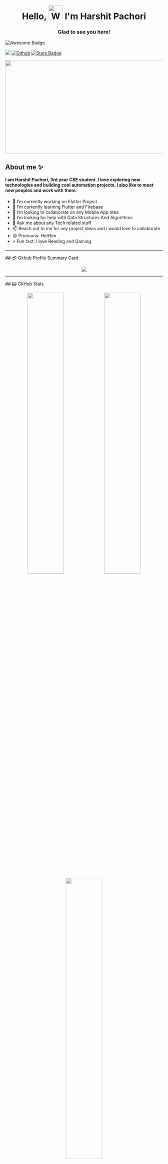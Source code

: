  <h1 align="center"> Hello, <img src="https://media.giphy.com/media/hvRJCLFzcasrR4ia7z/giphy.gif"
         alt="Waving hand animated gif"
         height="45"
         width="45" /> I'm Harshit Pachori</h1>
          <h3 align ="center">Glad to see you here!</h3>  
<img src="https://cdn.rawgit.com/sindresorhus/awesome/d7305f38d29fed78fa85652e3a63e154dd8e8829/media/badge.svg" alt="Awesome Badge"/>

![](https://visitor-badge.laobi.icu/badge?page_id=HarshitPachori.HarshitPachori)
[![Github](https://img.shields.io/github/followers/HarshitPachori?label=Follow&style=social)](https://github.com/HarshitPachori)
<a href="https://github.com/HarshitPachori/stargazers"><img src="https://img.shields.io/github/stars/HarshitPachori" alt="Stars Badge"/></a>

<div align="center">
  <img src="https://media.giphy.com/media/dWesBcTLavkZuG35MI/giphy.gif" width="600" height="300"/>
</div>

## About me :sparkles:
####  I am Harshit Pachori, 3rd year CSE student. I love exploring new technologies and building cool automation projects. I also like to meet new peoples and work with them.   ####



- 🔭 I’m currently working on Flutter Project
- 🌱 I’m currently learning Flutter and Firebase
- 👯 I’m looking to collaborate on any Mobile App Idea
- 🤔 I’m looking for help with Data Structures And Algorithms
- 💬 Ask me about any Tech related stuff
- 📫 Reach out to me for any project ideas and i would love to collaborate
- 😄 Pronouns: He/Him
- ⚡ Fun fact: I love Reading and Gaming
<hr>
## 💳 Github Profile Summary Card
<p align="center">
  <img src="https://github-profile-summary-cards.vercel.app/api/cards/profile-details?username=harshitpachori&theme=vue"/>
</p>
<hr>
## 📟 GitHub Stats
<p align="center">
	<img width="48%" src="https://github-readme-stats.vercel.app/api?username=harshitpachori&show_icons=true&theme=vision-friendly-dark" /> 
	<img width="48%" src="https://github-readme-streak-stats.herokuapp.com/?user=harshitpachori&show_icons=true&theme=vision-friendly-dark" /> 
 <img width="48%" src="https://github-readme-stats.vercel.app/api/top-langs/?username=HarshitPachori&layout=compact&show_icons=true&theme=vision-friendly-dark" />
</p>
<hr>
## 🧰 Languages and Tools:

![Flutter](https://img.shields.io/badge/Flutter-%2302569B.svg?style=for-the-badge&logo=Flutter&logoColor=white) ![Dart](https://img.shields.io/badge/dart-%230175C2.svg?style=for-the-badge&logo=dart&logoColor=white) ![Java](https://img.shields.io/badge/java-%23ED8B00.svg?style=for-the-badge&logo=java&logoColor=white) ![Kotlin](https://img.shields.io/badge/kotlin-%230095D5.svg?style=for-the-badge&logo=kotlin&logoColor=white) ![Firebase](https://img.shields.io/badge/firebase-%23039BE5.svg?style=for-the-badge&logo=firebase) ![Netlify](https://img.shields.io/badge/Netlify-00C7B7.svg?style=for-the-badge&logo=Netlify&logoColor=white) ![Visual Studio Code](https://img.shields.io/badge/Visual%20Studio%20Code-007ACC.svg?style=for-the-badge&logo=Visual-Studio-Code&logoColor=white) ![Visual Studio](https://img.shields.io/badge/Visual%20Studio-5C2D91.svg?style=for-the-badge&logo=Visual-Studio&logoColor=white) ![C++](https://img.shields.io/badge/C++-00599C.svg?style=for-the-badge&logo=C++&logoColor=white) ![Python](https://img.shields.io/badge/Python-3776AB.svg?style=for-the-badge&logo=Python&logoColor=white) ![Android Studio](https://img.shields.io/badge/Android%20Studio-3DDC84.svg?style=for-the-badge&logo=Android-Studio&logoColor=white) ![Android](https://img.shields.io/badge/Android-3DDC84.svg?style=for-the-badge&logo=Android&logoColor=white) ![Hive](https://img.shields.io/badge/Hive-E31337.svg?style=for-the-badge&logo=Hive&logoColor=white) ![Git](https://img.shields.io/badge/Git-F05032.svg?style=for-the-badge&logo=Git&logoColor=white) ![Github](https://img.shields.io/badge/GitHub-181717.svg?style=for-the-badge&logo=GitHub&logoColor=white) ![Github Pages](https://img.shields.io/badge/GitHub%20Pages-222222.svg?style=for-the-badge&logo=GitHub-Pages&logoColor=white) ![Digital Ocean](https://img.shields.io/badge/DigitalOcean-0080FF.svg?style=for-the-badge&logo=DigitalOcean&logoColor=white) ![Google analytics](https://img.shields.io/badge/Google%20Ads-4285F4.svg?style=for-the-badge&logo=Google-Ads&logoColor=white) ![Google admob](https://img.shields.io/badge/Google%20AdMob-EA4335.svg?style=for-the-badge&logo=Google-AdMob&logoColor=white)

![Hackerrank](https://img.shields.io/badge/HackerRank-00EA64.svg?style=for-the-badge&logo=HackerRank&logoColor=white)
![Hackerearth](https://img.shields.io/badge/HackerEarth-2C3454.svg?style=for-the-badge&logo=HackerEarth&logoColor=white)
![Leetcode](https://img.shields.io/badge/LeetCode-FFA116.svg?style=for-the-badge&logo=LeetCode&logoColor=white)
![Gfg](https://img.shields.io/badge/GeeksforGeeks-2F8D46.svg?style=for-the-badge&logo=GeeksforGeeks&logoColor=white)
![Hashnode](https://img.shields.io/badge/Hashnode-2962FF.svg?style=for-the-badge&logo=Hashnode&logoColor=white)
![Buy me a coffee!](https://img.shields.io/badge/Buy%20Me%20A%20Coffee-FFDD00.svg?style=for-the-badge&logo=Buy-Me-A-Coffee&logoColor=black)
<hr>
<a href = "https://www.dart.dev">
<img src="https://dileepabandara.github.io/public-images/gh-rm-t/dart.png" width="50"/>
</a>
<a href = "https://flutter.dev">
<img src="https://dileepabandara.github.io/public-images/gh-rm-t/flutter.png" width="50"/>
</a>
<a href = "https://www.python.org">
<img src="https://dileepabandara.github.io/public-images/gh-rm-t/python.png" width="50"/>
</a>
<a href = "https://www.java.com">
<img src="https://dileepabandara.github.io/public-images/gh-rm-t/java.png" width="50"/>
</a>

<a href = "https://developer.android.com/studio">
<img src="https://dileepabandara.github.io/public-images/gh-rm-t/android_studio.png" width="50"/>
</a>
<a href = "https://www.jetbrains.com/idea">
<img src="https://dileepabandara.github.io/public-images/gh-rm-t/intellij_idea.png" width="50"/>
</a>

<a href = "https://github.com">
<img src="https://dileepabandara.github.io/public-images/gh-rm-t/github.png" width="50"/>
</a>
<a href = "https://firebase.google.com">
<img src="https://dileepabandara.github.io/public-images/gh-rm-t/firebase.png" width="50"/>
</a>

<a href = "https://visualstudio.microsoft.com">
<img src="https://dileepabandara.github.io/public-images/gh-rm-t/visual_studio.png" width="50"/>
</a>
<a href = "https://code.visualstudio.com">
<img src="https://dileepabandara.github.io/public-images/gh-rm-t/visual_studio_code.png" width="50"/>
</a>
<a href = "https://icons8.com">
<img src="https://dileepabandara.github.io/public-images/gh-rm-t/icons8.png" width="50"/>
</a>

<a href = "https://git-scm.com">
<img src="https://dileepabandara.github.io/public-images/gh-rm-t/git.png" width="50"/>
</a>
</div>

<hr>

## ✉ How to reach me :

[![GitHub](https://img.shields.io/badge/GitHub-181717.svg?style=for-the-badge&logo=GitHub&logoColor=white)](https://github.com/HarshitPachori)
[![LinkedIn](https://img.shields.io/badge/LinkedIn-0A66C2.svg?style=for-the-badge&logo=LinkedIn&logoColor=white)](https://linkedin.com/in/harshit-pachori345)
[![Twitter](https://img.shields.io/badge/Twitter-1DA1F2.svg?style=for-the-badge&logo=Twitter&logoColor=white)](https://twitter.com/HarshitPachori7)
[![Facebook](https://img.shields.io/badge/Facebook-1877F2.svg?style=for-the-badge&logo=Facebook&logoColor=white)](https://www.facebook.com/harshit.pachori.94)
[![Instagram](https://img.shields.io/badge/Instagram-E4405F.svg?style=for-the-badge&logo=Instagram&logoColor=white)](https://www.instagram.com/harshitpachauri345) 

 <a href="mailto:harshitpachori345@gmail.com"> <img src="https://img.shields.io/badge/Gmail-EA4335.svg?style=for-the-badge&logo=Gmail&logoColor=white" alt="Gmail" height="32" style="vertical-align:top; margin:4px"></a>
<br />

<div align="center">

### Show some ❤️ by starring some of the repositories!

</div>


